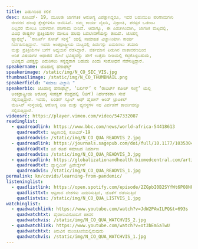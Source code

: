 ```yaml
---
title: ಪಿಡುಗಿನಿಂದ ಕಲಿಕೆ
desc: ಕೋವಿಡ್-‌ 19, ಮೂಲತಃ ಜಾಗಗತಿಕ ಆರೋಗ್ಯ ವಿಪತ್ತಾಗಿದ್ದರೂ, ಇದರ ಬಹುಮುಖ ಪರಿಣಾಮಗಳು
  ಜೀವನದ ಹಲವು ಕ್ಷೇತ್ರಗಳಿಗೂ ಆವರಿಸಿವೆ. ನಮ್ಮ ಕಾರ್ಯ ವೈಖರಿ, ವಿಶ್ರಾಂತಿ, ಪರಸ್ಪರ ಒಡನಾಟ
  ಎಲ್ಲದರ ಮೇಲೂ ಬಹಳವಾಗಿ ಪರಿಣಾಮ ಬೀರಿದೆ. ಆದಾಗ್ಯೂ, ಈ ಪಿಡುಗಿನಿಂದಾಗಿ, ಜಾಗತಿಕ ಮಟ್ಟದಲ್ಲಿ,
  ವಿವಿಧ ರಾಷ್ಟ್ರಗಳ ಪ್ರತಿಕ್ರಿಯೆಗಳ ಮೇಲೂ ಹಲವು ಬದಲಾವಣೆಯನ್ನು ತಂದಿದೆ. ಜೊಹನ್ನ
  ಹ್ಯಾನ್ಫೆಲ್ಡ್, ʼರಾಬರ್ಟ್‌ ಕೋಚ್‌ ಸಂಸ್ಥೆʼ ಯಲ್ಲಿ ಸಾಮಾಜಿಕ ವಿಜ್ಞಾನಿಯಾಗಿ ಕಾರ್ಯ
  ನಿರ್ವಹಿಸುತ್ತಿದ್ದಾರೆ. ಇವರು ಅಂತರ್ರಾಷ್ಟ್ರೀಯ ಮಟ್ಟದಲ್ಲಿ ಪಿಡುಗನ್ನು ಎದುರಿಸಲು ತಯಾರಿ
  ಮತ್ತು ಪ್ರತಿಕ್ರಿಯೆಗಳ ಬಗೆಗೆ ಅಧ್ಯಯನ ನೆಡೆಸಿದ್ದಾರೆ. ವರ್ತಮಾನ ಪಿಡುಗಿನ ವಾತಾವರಣದಿಂದ
  ಅರಿತ ವಿಷಯಗಳ ಆಧಾರದ ಮೇಲೆ ಭವಿಷ್ಯವನ್ನು ಹೇಗೆ ಉತ್ತಮ ರೀತಿಯಲ್ಲಿ ಕಟ್ಟಿಕೊಳ್ಳಬಹುದು,
  ಭವಿಷ್ಯದ ವಿಪತ್ತನ್ನು ಎದುರಿಸಲು ಸನ್ನದ್ಧರಾಗ ಬಹುದು ಎಂದು ಸಂಶೋಧನೆ ನೆಡೆಸುತ್ತಿದ್ದಾರೆ.
speakername: ಜೊಹಾನ್ನ ಹೆನಾಫೆಲ್ಡ್
speakerimage: /static/img/N_CO_SEC_VIS.jpg
thumbnailimage: /static/img/N_CO_THUMBNAIL.png
speakerfield: "ಸಮಾಜ ವಿಜ್ಞಾನಿ "
speakerbio: ಜೊಹಾನ್ನ ಹೆನಾಫೆಲ್ಡ್, ʼಬರ್ಲಿನ್‌ʼ ನ ʼರಾಬರ್ಟ್‌ ಕೋಚ್‌ ಸಂಸ್ಥೆʼ ಯಲ್ಲಿ
  ಅಂತರ್ರಾಷ್ಟ್ರೀಯ ಆರೋಗ್ಯ ಸಂರಕ್ಷಣೆ ಕೇಂದ್ರದಲ್ಲಿ (ಜಿಗ್)‌ ನಿರ್ದೇಶಕರಾಗಿ ಸೇವೆ
  ಸಲ್ಲಿಸುತ್ತಿದ್ದಾರೆ. ಇವರು, ಲಂಡನ್‌ ಸ್ಕೂಲ್‌ ಆಫ್‌ ಹೈಜೀನ್‌ ಆಂಡ್‌ ಟ್ರಾಪಿಕಲ್‌
  ಮೆಡಿಸಿನ್‌ ಸಂಸ್ಥೆಯಲ್ಲಿ ಆರೋಗ್ಯ ನೀತಿ ಮತ್ತು ವ್ಯವಸ್ಥೆಗಳ ಸಹ ವಿರ್ವಹಣೆ ಕಾರ್ಯವನ್ನೂ
  ಸಲ್ಲಿಸುತ್ತಿದ್ದಾರೆ.
videosrc: https://player.vimeo.com/video/547332087
readinglist:
  - quadreadlink: https://www.bbc.com/news/world-africa-54418613
    quadreadtxt: ಆಫ್ರಿಕಾದಲ್ಲಿ ಕೋವಿಡ್-19‌
    quadreadvis: /static/img/N_CO_QUA_READVIS_2.jpg
  - quadreadlink: https://journals.sagepub.com/doi/full/10.1177/1035304620927107
    quadreadtxt: ಏಕ ರೂಪ ಸಮಾಜದ ನಿರ್ಮಾಣ
    quadreadvis: /static/img/N_CO_QUA_READVIS_3.jpg
  - quadreadlink: https://globalizationandhealth.biomedcentral.com/articles/10.1186/s12992-020-00645-5
    quadreadtxt: ಪ್ಯಾನ್ಡಮಿಕ್ ಪ್ರಿಪೇರ್ಡ್ನೆಸ್
    quadreadvis: /static/img/N_CO_QUA_READVIS_1.jpg
permalink: kn/covids/learning-from-pandemic/
listeninglist:
  - quadlistlink: https://open.spotify.com/episode/2ZGpbI0B2SYfWt6PO8NPGt
    quadlisttxt: ಆಫ್ರಿಕಾದ ದೇಶಗಳು ಎದುರಿಸುತ್ತಿವೆ, ಜೊತೆಗೆ ನೆಡೆಯುತ್ತಿವೆ
    quadlistvis: /static/img/N_CO_QUA_LISTVIS_1.jpg
watchinglist:
  - quadwatchlink: https://www.youtube.com/watch?v=JdW2PAwILPQ&t=693s
    quadwatchtxt: ವೈರಾಣುವಿನೊಂದಿಗೆ ಜೀವನ
    quadwatchvis: /static/img/N_CO_QUA_WATCHVIS_2.jpg
  - quadwatchlink: https://www.youtube.com/watch?v=ot3bEm5aTwU
    quadwatchtxt: ತಿರುವಿನ ಮುಂಚೂಣಿಯಲ್ಲಿರುವುದು
    quadwatchvis: /static/img/N_CO_QUA_WATCHVIS_1.jpg
---
```

